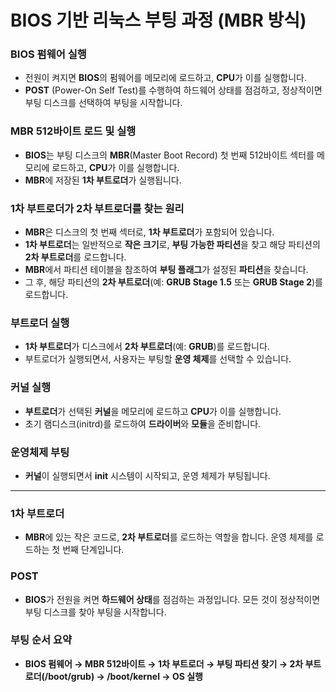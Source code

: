# BIOS 기반 리눅스 부팅 과정 (MBR 방식)

### BIOS 펌웨어 실행
- 전원이 켜지면 **BIOS**의 펌웨어를 메모리에 로드하고, **CPU**가 이를 실행합니다.
- **POST** (Power-On Self Test)를 수행하여 하드웨어 상태를 점검하고, 정상적이면 부팅 디스크를 선택하여 부팅을 시작합니다.

### MBR 512바이트 로드 및 실행
- **BIOS**는 부팅 디스크의 **MBR**(Master Boot Record) 첫 번째 512바이트 섹터를 메모리에 로드하고, **CPU**가 이를 실행합니다.
- **MBR**에 저장된 **1차 부트로더**가 실행됩니다.

### 1차 부트로더가 2차 부트로더를 찾는 원리
- **MBR**은 디스크의 첫 번째 섹터로, **1차 부트로더**가 포함되어 있습니다.
- **1차 부트로더**는 일반적으로 **작은 크기**로, **부팅 가능한 파티션**을 찾고 해당 파티션의 **2차 부트로더**를 로드합니다.
- **MBR**에서 파티션 테이블을 참조하여 **부팅 플래그**가 설정된 **파티션**을 찾습니다.
- 그 후, 해당 파티션의 **2차 부트로더**(예: **GRUB Stage 1.5** 또는 **GRUB Stage 2**)를 로드합니다.

### 부트로더 실행
- **1차 부트로더**가 디스크에서 **2차 부트로더**(예: **GRUB**)를 로드합니다.
- 부트로더가 실행되면서, 사용자는 부팅할 **운영 체제**를 선택할 수 있습니다.

### 커널 실행
- **부트로더**가 선택된 **커널**을 메모리에 로드하고 **CPU**가 이를 실행합니다.
- 초기 램디스크(initrd)를 로드하여 **드라이버**와 **모듈**을 준비합니다.

### 운영체제 부팅
- **커널**이 실행되면서 **init** 시스템이 시작되고, 운영 체제가 부팅됩니다.

---

### 1차 부트로더
- **MBR**에 있는 작은 코드로, **2차 부트로더**를 로드하는 역할을 합니다. 운영 체제를 로드하는 첫 번째 단계입니다.

### POST
- **BIOS**가 전원을 켜면 **하드웨어 상태**를 점검하는 과정입니다. 모든 것이 정상적이면 부팅 디스크를 찾아 부팅을 시작합니다.

### 부팅 순서 요약
- **BIOS 펌웨어 → MBR 512바이트 → 1차 부트로더 → 부팅 파티션 찾기 → 2차 부트로더(/boot/grub) → /boot/kernel → OS 실행**
